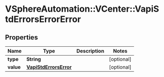 # VSphereAutomation::VCenter::VapiStdErrorsErrorError

## Properties
Name | Type | Description | Notes
------------ | ------------- | ------------- | -------------
**type** | **String** |  | [optional] 
**value** | [**VapiStdErrorsError**](VapiStdErrorsError.md) |  | [optional] 


